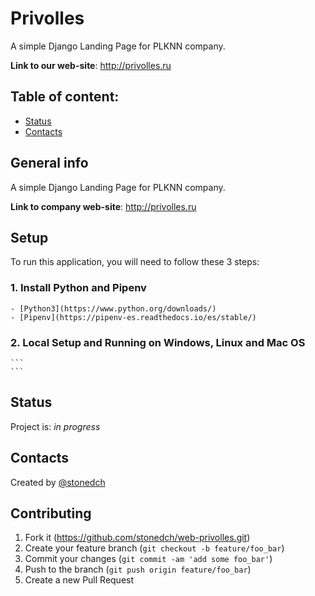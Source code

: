 # Privolles

A simple Django Landing Page for PLKNN company.

**Link to our web-site**: http://privolles.ru

## Table of content:

* [Status](#status)
* [Contacts](#contacts)

## General info

A simple Django Landing Page for PLKNN company.

**Link to company web-site**: http://privolles.ru

## Setup

To run this application, you will need to follow these 3 steps:

### 1. Install Python and Pipenv

    - [Python3](https://www.python.org/downloads/)
    - [Pipenv](https://pipenv-es.readthedocs.io/es/stable/)

### 2. Local Setup and Running on Windows, Linux and Mac OS

    ```
    ```

## Status

Project is: _in progress_

## Contacts

Created by [@stonedch](https://github.com/stonedch)

## Contributing

1. Fork it (<https://github.com/stonedch/web-privolles.git>)
2. Create your feature branch (`git checkout -b feature/foo_bar`)
3. Commit your changes (`git commit -am 'add some foo_bar'`)
4. Push to the branch (`git push origin feature/foo_bar`)
5. Create a new Pull Request

